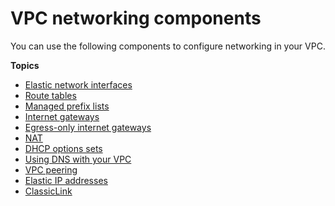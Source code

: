 # VPC networking components<a name="VPC_Networking"></a>

You can use the following components to configure networking in your VPC\.

**Topics**
+ [Elastic network interfaces](VPC_ElasticNetworkInterfaces.md)
+ [Route tables](VPC_Route_Tables.md)
+ [Managed prefix lists](managed-prefix-lists.md)
+ [Internet gateways](VPC_Internet_Gateway.md)
+ [Egress\-only internet gateways](egress-only-internet-gateway.md)
+ [NAT](vpc-nat.md)
+ [DHCP options sets](VPC_DHCP_Options.md)
+ [Using DNS with your VPC](vpc-dns.md)
+ [VPC peering](vpc-peering.md)
+ [Elastic IP addresses](vpc-eips.md)
+ [ClassicLink](vpc-classiclink.md)